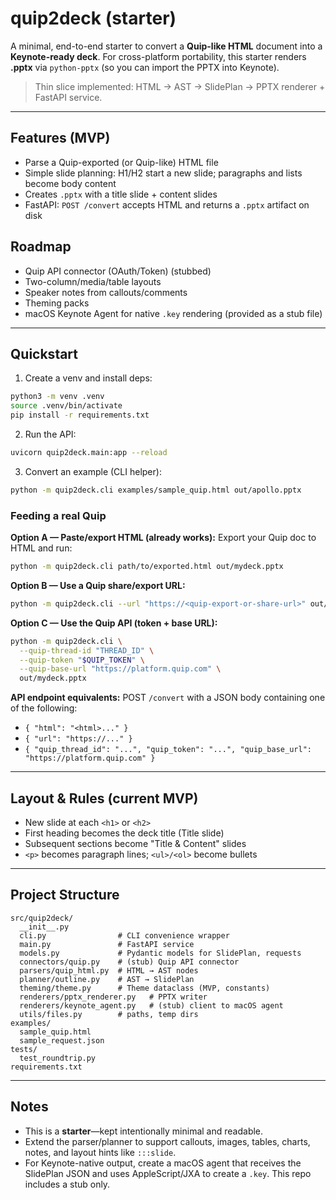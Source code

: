 # quip2deck (starter)

A minimal, end-to-end starter to convert a **Quip-like HTML** document into a **Keynote-ready deck**.
For cross-platform portability, this starter renders **.pptx** via `python-pptx` (so you can import the PPTX into Keynote).

> Thin slice implemented: HTML → AST → SlidePlan → PPTX renderer + FastAPI service.

---

## Features (MVP)
- Parse a Quip-exported (or Quip-like) HTML file
- Simple slide planning: H1/H2 start a new slide; paragraphs and lists become body content
- Creates `.pptx` with a title slide + content slides
- FastAPI: `POST /convert` accepts HTML and returns a `.pptx` artifact on disk

## Roadmap
- Quip API connector (OAuth/Token) (stubbed)
- Two-column/media/table layouts
- Speaker notes from callouts/comments
- Theming packs
- macOS Keynote Agent for native `.key` rendering (provided as a stub file)

---

## Quickstart

1) Create a venv and install deps:
```bash
python3 -m venv .venv
source .venv/bin/activate
pip install -r requirements.txt
```

2) Run the API:
```bash
uvicorn quip2deck.main:app --reload
```

3) Convert an example (CLI helper):
```bash
python -m quip2deck.cli examples/sample_quip.html out/apollo.pptx
```

### Feeding a real Quip

**Option A — Paste/export HTML (already works):**
Export your Quip doc to HTML and run:

```bash
python -m quip2deck.cli path/to/exported.html out/mydeck.pptx
```

**Option B — Use a Quip share/export URL:**
```bash
python -m quip2deck.cli --url "https://<quip-export-or-share-url>" out/mydeck.pptx
```

**Option C — Use the Quip API (token + base URL):**
```bash
python -m quip2deck.cli \
  --quip-thread-id "THREAD_ID" \
  --quip-token "$QUIP_TOKEN" \
  --quip-base-url "https://platform.quip.com" \
  out/mydeck.pptx
```

**API endpoint equivalents:**
POST `/convert` with a JSON body containing one of the following:
- `{ "html": "<html>..." }`
- `{ "url": "https://..." }`
- `{ "quip_thread_id": "...", "quip_token": "...", "quip_base_url": "https://platform.quip.com" }`

---

## Layout & Rules (current MVP)
- New slide at each `<h1>` or `<h2>`
- First heading becomes the deck title (Title slide)
- Subsequent sections become "Title & Content" slides
- `<p>` becomes paragraph lines; `<ul>/<ol>` become bullets

---

## Project Structure

```
src/quip2deck/
  __init__.py
  cli.py                # CLI convenience wrapper
  main.py               # FastAPI service
  models.py             # Pydantic models for SlidePlan, requests
  connectors/quip.py    # (stub) Quip API connector
  parsers/quip_html.py  # HTML → AST nodes
  planner/outline.py    # AST → SlidePlan
  theming/theme.py      # Theme dataclass (MVP, constants)
  renderers/pptx_renderer.py   # PPTX writer
  renderers/keynote_agent.py   # (stub) client to macOS agent
  utils/files.py        # paths, temp dirs
examples/
  sample_quip.html
  sample_request.json
tests/
  test_roundtrip.py
requirements.txt
```

---

## Notes
- This is a **starter**—kept intentionally minimal and readable.
- Extend the parser/planner to support callouts, images, tables, charts, notes, and layout hints like `:::slide`.
- For Keynote-native output, create a macOS agent that receives the SlidePlan JSON and uses AppleScript/JXA to create a `.key`. This repo includes a stub only.
